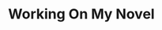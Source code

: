 ---
ee_id: '4127'
site: '1'
type: '2'
long_id: 2012-037 Work On My Novel (book)
url: 2012-037-work-on-my-novel-book
year: '2014'
medium: Fiction novel
commission:
add_credit: Published by Penguin
dims:
pitch: "​Novel featuring the best tweets which include the phase “working on my novel”."
ps: "INFORMATION:\n Author: <a href=\"http://coryarcangel.com/\" title=\"\">Cory Arcangel</a>\n
  ISBN #: 1846147425 \n Publisher: <a href=\"http://www.penguin.com/\" title=\"\">Penguin
  Books Ltd</a>\n Publication date: July 31st, 2014\n Binding: Paperback \n Pages:
  144"
live_url: http://novel.coryarcangel.com/
related: |-
  [54] [2009-032-working-on-my-novel] 2009-032 Working On My Novel (Twitter Search)
  [2205] [2012-066-working-on-my-novel] 2012-066 Working On My Novel (Twitter Feed)
title: Working On My Novel
youtube:
imgs: |-
  working-on-my-novel-2012-037-full-01-database-ih.jpg
  working-on-my-novel-2012-037-full-02-database-ih.jpg
  working-on-my-novel-2012-037-full-04-database-ih.jpg
  working-on-my-novel-2012-037-full-03-database-ih.jpg
  working-on-my-novel-2012-037-full-05-database-ih.jpg
subheading: "(Book)"
year2: '2014'
download:
add_credits:
related_code:
! '':
layout: things-i-made
---